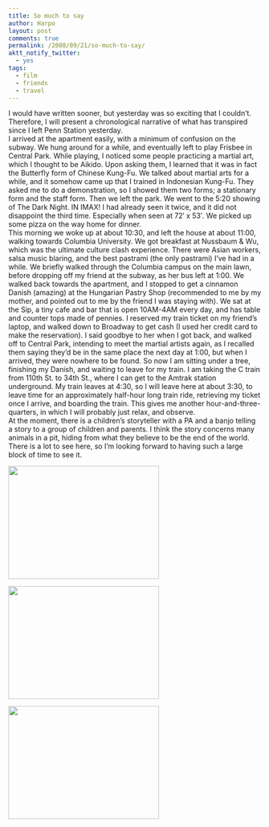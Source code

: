 ```yaml
---
title: So much to say
author: Harpo
layout: post
comments: true
permalink: /2008/09/21/so-much-to-say/
aktt_notify_twitter:
  - yes
tags:
  - film
  - friends
  - travel
---
```

I would have written sooner, but yesterday was so exciting that I couldn&#8217;t. Therefore, I will present a chronological narrative of what has transpired since I left Penn Station yesterday.  
I arrived at the apartment easily, with a minimum of confusion on the subway. We hung around for a while, and eventually left to play Frisbee in Central Park. While playing, I noticed some people practicing a martial art, which I thought to be Aikido. Upon asking them, I learned that it was in fact the Butterfly form of Chinese Kung-Fu. We talked about martial arts for a while, and it somehow came up that I trained in Indonesian Kung-Fu. They asked me to do a demonstration, so I showed them two forms; a stationary form and the staff form. Then we left the park. We went to the 5:20 showing of The Dark Night. IN IMAX! I had already seen it twice, and it did not disappoint the third time. Especially when seen at 72&#8242; x 53&#8242;. We picked up some pizza on the way home for dinner.  
This morning we woke up at about 10:30, and left the house at about 11:00, walking towards Columbia University. We got breakfast at Nussbaum & Wu, which was the ultimate culture clash experience. There were Asian workers, salsa music blaring, and the best pastrami (the only pastrami) I&#8217;ve had in a while. We briefly walked through the Columbia campus on the main lawn, before dropping off my friend at the subway, as her bus left at 1:00. We walked back towards the apartment, and I stopped to get a cinnamon Danish (amazing) at the Hungarian Pastry Shop (recommended to me by my mother, and pointed out to me by the friend I was staying with). We sat at the Sip, a tiny cafe and bar that is open 10AM-4AM every day, and has table and counter tops made of pennies. I reserved my train ticket on my friend&#8217;s laptop, and walked down to Broadway to get cash (I used her credit card to make the reservation). I said goodbye to her when I got back, and walked off to Central Park, intending to meet the martial artists again, as I recalled them saying they&#8217;d be in the same place the next day at 1:00, but when I arrived, they were nowhere to be found. So now I am sitting under a tree, finishing my Danish, and waiting to leave for my train. I am taking the C train from 110th St. to 34th St., where I can get to the Amtrak station underground. My train leaves at 4:30, so I will leave here at about 3:30, to leave time for an approximately half-hour long train ride, retrieving my ticket once I arrive, and boarding the train. This gives me another hour-and-three-quarters, in which I will probably just relax, and observe.  
At the moment, there is a children&#8217;s storyteller with a PA and a banjo telling a story to a group of children and parents. I think the story concerns many animals in a pit, hiding from what they believe to be the end of the world.  
There is a lot to see here, so I&#8217;m looking forward to having such a large block of time to see it.

[<img src="http://www.harpojaeger.com/assets/media/wp-content/uploads/2008/09/l-640-480-2ffdb576-833f-4651-bee5-77cc78ed80e3.jpeg" alt="" width="300" height="225" class="alignnone size-full wp-image-364" />][1]

[<img src="http://www.harpojaeger.com/assets/media/wp-content/uploads/2008/09/l-640-480-d7eaa188-e92e-4e77-a201-7a285bac3cbb.jpeg" alt="" width="300" height="225" class="alignnone size-full wp-image-364" />][2]

[<img src="http://www.harpojaeger.com/assets/media/wp-content/uploads/2008/09/l-640-480-4d7d156c-94f1-447d-8f49-e2883bfae7dc.jpeg" alt="" width="300" height="225" class="alignnone size-full wp-image-364" />][3]

 [1]: http://www.harpojaeger.com/assets/media/wp-content/uploads/2008/09/l-640-480-2ffdb576-833f-4651-bee5-77cc78ed80e3.jpeg
 [2]: http://www.harpojaeger.com/assets/media/wp-content/uploads/2008/09/l-640-480-d7eaa188-e92e-4e77-a201-7a285bac3cbb.jpeg
 [3]: http://www.harpojaeger.com/assets/media/wp-content/uploads/2008/09/l-640-480-4d7d156c-94f1-447d-8f49-e2883bfae7dc.jpeg